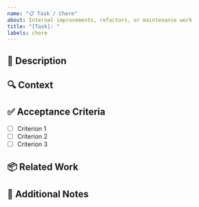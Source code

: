 ```yaml
---
name: "📋 Task / Chore"
about: Internal improvements, refactors, or maintenance work
title: "[Task]: "
labels: chore
---
```


## 📝 Description
<!-- Clearly describe the task or chore. -->

## 🔍 Context
<!-- Why is this task needed? Does it unblock something else? -->

## ✅ Acceptance Criteria
<!-- List the requirements for this task to be considered complete. -->
- [ ] Criterion 1
- [ ] Criterion 2
- [ ] Criterion 3

## 📦 Related Work
<!-- Link related issues, PRs, or documentation. -->

## 🙌 Additional Notes
<!-- Anything else reviewers or maintainers should know. -->
